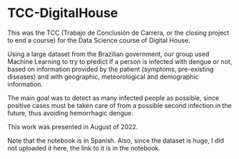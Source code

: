 # TCC-DigitalHouse

This was the TCC (Trabajo de Conclusión de Carrera, or the closing project to end a course) for the Data Science course of Digital House.

Using a large dataset from the Brazilian government, our group used Machine Learning to try to predict if a person is infected with dengue or not, based on information provided by the patient (symptoms, pre-existing diseases) and with geographic, meteorological and demographic information. 

The main goal was to detect as many infected people as possible, since positive cases must be taken care of from a possible second infection in the future, thus avoiding hemorrhagic dengue.

This work was presented in August of 2022. 

Note that the notebook is in Spanish. Also, since the dataset is huge, I did not uploaded it here, the link to it is in the notebook.
